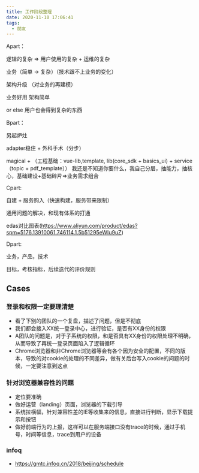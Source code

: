 ```yaml
---
title: 工作阶段整理
date: 2020-11-10 17:06:41
tags:
  - 朋友
---
```

Apart：

逻辑的复杂 => 用户使用的复杂 + 运维的复杂

业务（简单 -> 复杂）（技术跟不上业务的变化）

架构升级 （对业务的再建模）

业务好用
架构简单

or else 用户也会得到复杂的东西


Bpart：

另起炉灶

adapter稳住 + 外科手术（分步）

magical + （工程基础：vue-lib,template, lib(core_sdk + basics_ui) + service（topic + pdf_template））
我还是不知道你要什么，我自己分层，抽能力，抽核心，基础建设+基础碎片=>业务需求组合



Cpart:

自建 + 服务购入（快速构建，服务带来限制）

通用问题的解决，和现有体系的打通

edas对比图表(https://www.aliyun.com/product/edas?spm=5176.13910061.746114.1.5b51295eWIu9uZ)



Dpart:

业务，产品，技术

目标，考核指标，后续迭代的评价规则

## Cases

### 登录和权限一定要理清楚
- 看了下别的团队的一个复盘，描述了问题，但是不彻底
- 我们都会接入XX统一登录中心，进行验证，是否有XX身份的权限
- A团队的问题是，对于子系统的权限，和是否具有XX身份的权限处理不明确，从而导致了再统一登录页面陷入了逻辑循环
- Chrome浏览器和非Chrome浏览器等会有各个因为安全的配置，不同的版本，导致的对cookie的处理的不同差异，做有关后台写入cookie的问题的时候，一定要注意到这点

### 针对浏览器兼容性的问题

- 定位要准确
- 做好运营（landing）页面，浏览器的下载引导
- 系统拉横幅，针对兼容性差的IE等收集来的信息，直接进行判断，显示下载提示和按钮
- 做好前端行为的上报，这样可以在服务端接口没有trace的时候，通过手机号，时间等信息，trace到用户的设备

### infoq
- https://gmtc.infoq.cn/2018/beijing/schedule